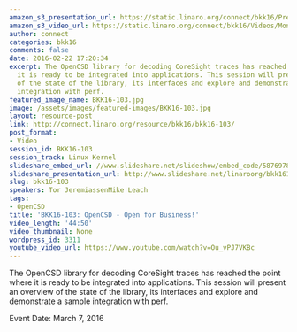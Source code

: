 ```yaml
---
amazon_s3_presentation_url: https://static.linaro.org/connect/bkk16/Presentations/Monday/BKK16-103.pdf
amazon_s3_video_url: https://static.linaro.org/connect/bkk16/Videos/Monday/BKK16-103%20OpenCSD%20-%20Open%20for%20Business.mp4
author: connect
categories: bkk16
comments: false
date: 2016-02-22 17:20:34
excerpt: The OpenCSD library for decoding CoreSight traces has reached the point where
  it is ready to be integrated into applications. This session will present an overview
  of the state of the library, its interfaces and explore and demonstrate a sample
  integration with perf.
featured_image_name: BKK16-103.jpg
image: /assets/images/featured-images/BKK16-103.jpg
layout: resource-post
link: http://connect.linaro.org/resource/bkk16/bkk16-103/
post_format:
- Video
session_id: BKK16-103
session_track: Linux Kernel
slideshare_embed_url: //www.slideshare.net/slideshow/embed_code/58769780
slideshare_presentation_url: http://www.slideshare.net/linaroorg/bkk16103-opencsd-open-for-business
slug: bkk16-103
speakers: Tor JeremiassenMike Leach
tags:
- OpenCSD
title: 'BKK16-103: OpenCSD - Open for Business!'
video_length: '44:50'
video_thumbnail: None
wordpress_id: 3311
youtube_video_url: https://www.youtube.com/watch?v=Ou_vPJ7VKBc
---
```


The OpenCSD library for decoding CoreSight traces has reached the point where it is ready to be integrated into applications. This session will present an overview of the state of the library, its interfaces and explore and demonstrate a sample integration with perf.

Event Date: March 7, 2016